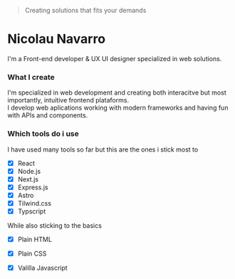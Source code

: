 <!--<h1>Nicolau Navarro</h1>
Font-end developer & UX UI designer
<br>
<small>Creating solutions that fits your demands</small>

<h3>What I create</h3>
I'm specialized in web development and creating both interacitve but most importantly, intuitive frontend plataforms.<br>
I develop web aplications working with modern frameworks and having fun with APIs and components.

<h3>Which tools do i use</h3>
- this <br>
-this
  -this-->

> Creating solutions that fits your demands
# Nicolau Navarro
I'm a Front-end developer & UX UI designer specialized in web solutions.

### What I create
I'm specialized in web development and creating both interacitve but most importantly, intuitive frontend plataforms.<br>
I develop web aplications working with modern frameworks and having fun with APIs and components.

### Which tools do i use
I have used many tools so far but this are the ones i stick most to
- [X] React
- [X] Node.js
- [X] Next.js
- [X] Express.js
- [X] Astro
- [X] Tilwind.css
- [X] Typscript
 
While also sticking to the basics
- [X] Plain HTML
- [X] Plain CSS
- [X] Valilla Javascript 


<!---
NicolauNavarro/NicolauNavarro is a ✨ special ✨ repository because its `README.md` (this file) appears on your GitHub profile.
You can click the Preview link to take a look at your changes.
--->
